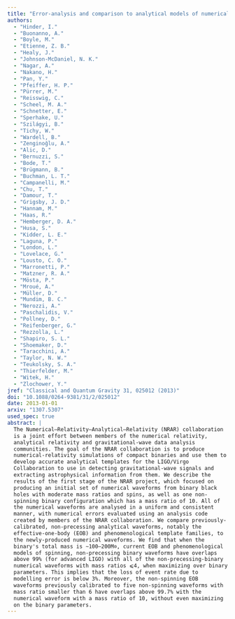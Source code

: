 ```yaml
---
title: "Error-analysis and comparison to analytical models of numerical waveforms produced by the NRAR Collaboration"
authors:
  - "Hinder, I."
  - "Buonanno, A."
  - "Boyle, M."
  - "Etienne, Z. B."
  - "Healy, J."
  - "Johnson-McDaniel, N. K."
  - "Nagar, A."
  - "Nakano, H."
  - "Pan, Y."
  - "Pfeiffer, H. P."
  - "Pürrer, M."
  - "Reisswig, C."
  - "Scheel, M. A."
  - "Schnetter, E."
  - "Sperhake, U."
  - "Szilágyi, B."
  - "Tichy, W."
  - "Wardell, B."
  - "Zenginoğlu, A."
  - "Alic, D."
  - "Bernuzzi, S."
  - "Bode, T."
  - "Brügmann, B."
  - "Buchman, L. T."
  - "Campanelli, M."
  - "Chu, T."
  - "Damour, T."
  - "Grigsby, J. D."
  - "Hannam, M."
  - "Haas, R."
  - "Hemberger, D. A."
  - "Husa, S."
  - "Kidder, L. E."
  - "Laguna, P."
  - "London, L."
  - "Lovelace, G."
  - "Lousto, C. O."
  - "Marronetti, P."
  - "Matzner, R. A."
  - "Mösta, P."
  - "Mroué, A."
  - "Müller, D."
  - "Mundim, B. C."
  - "Nerozzi, A."
  - "Paschalidis, V."
  - "Pollney, D."
  - "Reifenberger, G."
  - "Rezzolla, L."
  - "Shapiro, S. L."
  - "Shoemaker, D."
  - "Taracchini, A."
  - "Taylor, N. W."
  - "Teukolsky, S. A."
  - "Thierfelder, M."
  - "Witek, H."
  - "Zlochower, Y."
jref: "Classical and Quantum Gravity 31, 025012 (2013)"
doi: "10.1088/0264-9381/31/2/025012"
date: 2013-01-01
arxiv: "1307.5307"
used_spec: true
abstract: |
  The Numerical–Relativity–Analytical–Relativity (NRAR) collaboration
  is a joint effort between members of the numerical relativity,
  analytical relativity and gravitational-wave data analysis
  communities. The goal of the NRAR collaboration is to produce
  numerical-relativity simulations of compact binaries and use them to
  develop accurate analytical templates for the LIGO/Virgo
  Collaboration to use in detecting gravitational-wave signals and
  extracting astrophysical information from them. We describe the
  results of the first stage of the NRAR project, which focused on
  producing an initial set of numerical waveforms from binary black
  holes with moderate mass ratios and spins, as well as one non-
  spinning binary configuration which has a mass ratio of 10. All of
  the numerical waveforms are analysed in a uniform and consistent
  manner, with numerical errors evaluated using an analysis code
  created by members of the NRAR collaboration. We compare previously-
  calibrated, non-precessing analytical waveforms, notably the
  effective-one-body (EOB) and phenomenological template families, to
  the newly-produced numerical waveforms. We find that when the
  binary's total mass is ∼100–200M⊙, current EOB and phenomenological
  models of spinning, non-precessing binary waveforms have overlaps
  above 99% (for advanced LIGO) with all of the non-precessing-binary
  numerical waveforms with mass ratios ⩽4, when maximizing over binary
  parameters. This implies that the loss of event rate due to
  modelling error is below 3%. Moreover, the non-spinning EOB
  waveforms previously calibrated to five non-spinning waveforms with
  mass ratio smaller than 6 have overlaps above 99.7% with the
  numerical waveform with a mass ratio of 10, without even maximizing
  on the binary parameters.
---
```

